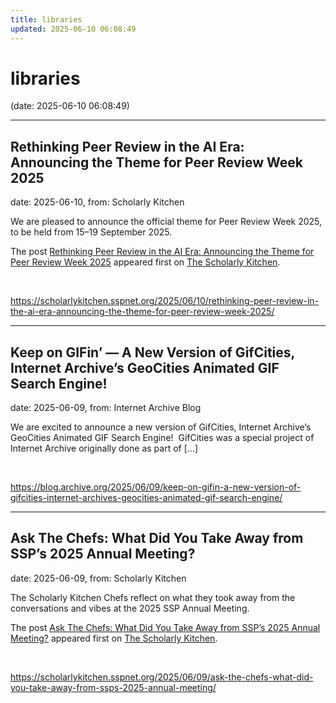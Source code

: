```yaml
---
title: libraries
updated: 2025-06-10 06:08:49
---
```


# libraries

(date: 2025-06-10 06:08:49)

---

## Rethinking Peer Review in the AI Era: Announcing the Theme for Peer Review Week 2025

date: 2025-06-10, from: Scholarly Kitchen

<p>We are pleased to announce the official theme for Peer Review Week 2025, to be held from 15–19 September 2025.</p>
<p>The post <a href="https://scholarlykitchen.sspnet.org/2025/06/10/rethinking-peer-review-in-the-ai-era-announcing-the-theme-for-peer-review-week-2025/">Rethinking Peer Review in the AI Era: Announcing the Theme for Peer Review Week 2025</a> appeared first on <a href="https://scholarlykitchen.sspnet.org">The Scholarly Kitchen</a>.</p>
 

<br> 

<https://scholarlykitchen.sspnet.org/2025/06/10/rethinking-peer-review-in-the-ai-era-announcing-the-theme-for-peer-review-week-2025/>

---

## Keep on GIFin’ — A New Version of GifCities, Internet Archive’s GeoCities Animated GIF Search Engine!

date: 2025-06-09, from: Internet Archive Blog

We are excited to announce a new version of GifCities, Internet Archive’s GeoCities Animated GIF Search Engine!&#160; GifCities was a special project of Internet Archive originally done as part of [&#8230;] 

<br> 

<https://blog.archive.org/2025/06/09/keep-on-gifin-a-new-version-of-gifcities-internet-archives-geocities-animated-gif-search-engine/>

---

## Ask The Chefs: What Did You Take Away from SSP’s 2025 Annual Meeting?

date: 2025-06-09, from: Scholarly Kitchen

<p>The Scholarly Kitchen Chefs reflect on what they took away from the conversations and vibes at the 2025 SSP Annual Meeting.</p>
<p>The post <a href="https://scholarlykitchen.sspnet.org/2025/06/09/ask-the-chefs-what-did-you-take-away-from-ssps-2025-annual-meeting/">Ask The Chefs: What Did You Take Away from SSP’s 2025 Annual Meeting?</a> appeared first on <a href="https://scholarlykitchen.sspnet.org">The Scholarly Kitchen</a>.</p>
 

<br> 

<https://scholarlykitchen.sspnet.org/2025/06/09/ask-the-chefs-what-did-you-take-away-from-ssps-2025-annual-meeting/>

